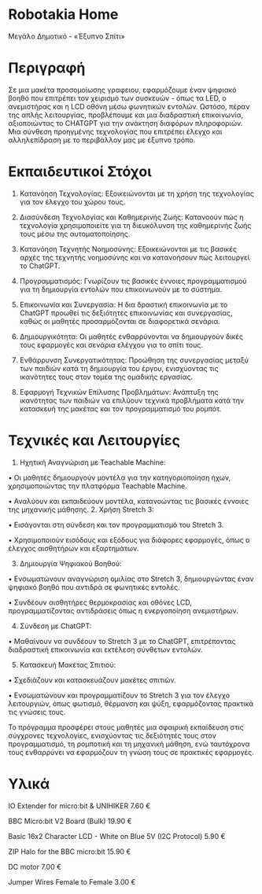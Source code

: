 # Robotakia Home
 Μεγάλο Δημοτικό - «Έξυπνο Σπίτι» 

# Περιγραφή
Σε μια μακέτα προσομοίωσης γραφειου, εφαρμόζουμε έναν ψηφιακό βοηθό που επιτρέπει τον χειρισμό των συσκευών - όπως τα LED, ο ανεμιστήρας και η LCD οθόνη μέσω φωνητικών εντολών. Ωστόσο, πέραν της απλής λειτουργίας, προβλέπουμε και μια διαδραστική επικοινωνία, αξιοποιώντας το CHATGPT για την ανάκτηση διαφόρων πληροφοριών. Μια σύνθεση προηγμένης τεχνολογίας που επιτρέπει έλεγχο και αλληλεπίδραση με το περιβάλλον μας με έξυπνο τρόπο. 

# Εκπαιδευτικοί Στόχοι
1. Κατανόηση Τεχνολογίας: Εξοικειώνονται με τη χρήση της τεχνολογίας για τον έλεγχο του χώρου τους.

2. Διασύνδεση Τεχνολογίας και Καθημερινής Ζωής: Κατανοούν πώς η τεχνολογία χρησιμοποιείτε για τη διευκόλυνση της καθημερινής ζωής τους μέσω της αυτοματοποίησης. 

3. Κατανόηση Τεχνητής Νοημοσύνης: Εξοικειώνονται με τις βασικές αρχές της τεχνητής νοημοσύνης και να κατανοήσουν πώς λειτουργεί το ChatGPT. 

4. Προγραμματισμός: Γνωρίζουν τις βασικές έννοιες προγραμματισμού για τη δημιουργία εντολών που επικοινωνούν με το σύστημα.

5. Επικοινωνία και Συνεργασία: Η δια δραστική επικοινωνία με το ChatGPT προωθεί τις δεξιότητες επικοινωνίας και συνεργασίας, καθώς οι μαθητές προσαρμόζονται σε διαφορετικά σενάρια. 

6. Δημιουργικότητα: Οι μαθητές ενθαρρύνονται να δημιουργούν δικές τους εφαρμογές και σενάρια ελέγχου για το σπίτι τους.

7. Ενθάρρυνση Συνεργατικότητας: Προώθηση της συνεργασίας μεταξύ των παιδιών κατά τη δημιουργία του έργου, ενισχύοντας τις ικανότητες τους στον τομέα της ομαδικής εργασίας.

8. Εφαρμογή Τεχνικών Επίλυσης Προβλημάτων: Ανάπτυξη της ικανότητας των παιδιών να επιλύουν τεχνικά προβλήματα κατά την κατασκευή της μακέτας και τον προγραμματισμό του ρομπότ. 

# Τεχνικές και Λειτουργίες
1.	Ηχητική Αναγνώριση με Teachable Machine:

•	Οι μαθητές δημιουργούν μοντέλα για την κατηγοριοποίηση ήχων, χρησιμοποιώντας την πλατφόρμα Teachable Machine.

•	Αναλύουν και εκπαιδεύουν μοντέλα, κατανοώντας τις βασικές έννοιες της μηχανικής μάθησης.
2.	Χρήση Stretch 3:

•	Εισάγονται στη σύνδεση και τον προγραμματισμό του Stretch 3.

•	Χρησιμοποιούν εισόδους και εξόδους για διάφορες εφαρμογές, όπως ο έλεγχος αισθητήρων και εξαρτημάτων.

3.	Δημιουργία Ψηφιακού Βοηθού:

•	Ενσωματώνουν αναγνώριση ομιλίας στο Stretch 3, δημιουργώντας έναν ψηφιακό βοηθό που αντιδρά σε φωνητικές εντολές.

•	Συνδέουν αισθητήρες θερμοκρασίας και οθόνες LCD, προγραμματίζοντας αντιδράσεις όπως η ενεργοποίηση ανεμιστήρων.

4.	Σύνδεση με ChatGPT:

•	Μαθαίνουν να συνδέουν το Stretch 3 με το ChatGPT, επιτρέποντας διαδραστική επικοινωνία και εκτέλεση σύνθετων εντολών.

5.	Κατασκευή Μακέτας Σπιτιού:

•	Σχεδιάζουν και κατασκευάζουν μακέτες σπιτιών.

•	Ενσωματώνουν και προγραμματίζουν το Stretch 3 για τον έλεγχο λειτουργιών, όπως φωτισμό, θέρμανση και ψύξη, εφαρμόζοντας πρακτικά τις γνώσεις τους.

Το πρόγραμμα προσφέρει στους μαθητές μια σφαιρική εκπαίδευση στις σύγχρονες τεχνολογίες, ενισχύοντας τις δεξιότητές τους στον προγραμματισμό, τη ρομποτική και τη μηχανική μάθηση, ενώ ταυτόχρονα τους ενθαρρύνει να εφαρμόζουν τη γνώση τους σε πρακτικές εφαρμογές.



# Υλικά 
IO Extender for micro:bit & UNIHIKER 7.60 €

BBC Micro:bit V2 Board (Bulk) 19.90 €

Basic 16x2 Character LCD - White on Blue 5V (I2C Protocol) 5.90 €

ZIP Halo for the BBC micro:bit 15.90 €

DC motor 7.00 €

Jumper Wires Female to Female 3.00 €